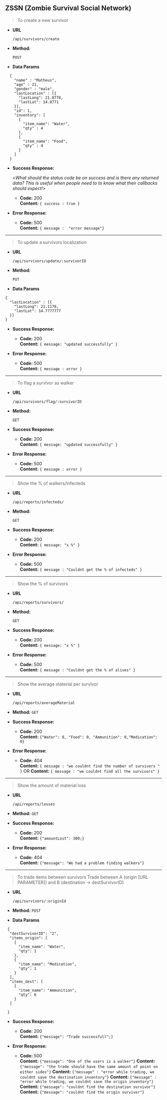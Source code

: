 **ZSSN (Zombie Survival Social Network)**
----
> To create a new survivor
* **URL**

  `/api/survivors/create`

* **Method:**
  
  `POST`
  
* **Data Params**
```
  {
    "name" : "Matheus",
    "age" : 21,
    "gender" : "male",
    "lastLocation" : [{
      "lastLong": 21.8778,
      "lastLat": 14.8771
    }],
    "id": 1,
    "inventory": [
      {
        "item_name": "Water",
        "qty" : 4
      },
      {
        "item_name": "Food",
        "qty" : 4
      }
    ]
  }
```

* **Success Response:**
  
  <_What should the status code be on success and is there any returned data? This is useful when people need to to know what their callbacks should expect!_>

  * **Code:** 200 <br />
    **Content:** `{ success : true }`
 
* **Error Response:**

  * **Code:** 500 <br />
    **Content:** `{ message :  "error message"}`

----
> To update a survivors localization
* **URL**

  `/api/survivors/update/:survivorID`

* **Method:**
  
  `PUT`
  
* **Data Params**

```
{
  "lastLocation" : [{
    "lastLong": 21.1178,
    "lastLat": 14.7777777
  }]
}
```

* **Success Response:**
    * **Code:** 200 <br />
    **Content:** `{ message: "updated successfully" }`
 
* **Error Response:**
  * **Code:** 500 <br />
    **Content:** `{ message : error }`

----
> To flag a survivor as walker
* **URL**

  `/api/survivors/flag/:survivorID`

* **Method:**
  
  `GET`
  
* **Success Response:**
    * **Code:** 200 <br />
    **Content:** `{ message: "updated successfully" }`
 
* **Error Response:**
  * **Code:** 500 <br />
    **Content:** `{ message : error }`

----
> Show the % of walkers/infecteds
* **URL**

  `/api/reports/infecteds/`

* **Method:**
  
  `GET`
  
* **Success Response:**
    * **Code:** 200 <br />
    **Content:** `{ message: "x %" }`
 
* **Error Response:**
  * **Code:** 500 <br />
    **Content:** `{ message : "Couldnt get the % of infecteds" }`


----
> Show the % of survivors
* **URL**

  `/api/reports/survivors/`

* **Method:**
 
  `GET`
  
* **Success Response:**
    * **Code:** 200 <br />
    **Content:** `{ message: "x %" }`
 
* **Error Response:**
  * **Code:** 500 <br />
    **Content:** `{ message : "Couldnt get the % of alives" }`

----
> Show the average material per survivor
* **URL**

  `/api/reports/averageMaterial`

* **Method:**
  `GET`
  
* **Success Response:**
    * **Code:** 200 <br />
    **Content:** `{"Water": 8, "Food": 0, "Ammunition": 0,"Medication": 0}`
 
* **Error Response:**
  * **Code:** 404 <br />
    **Content:** `{ message : "we couldnt find the number of survivors " }`
      OR
    **Content:** `{ message : "we couldnt find all the survivors" }`

----
> Show the amount of material loss
* **URL**

  `/api/reports/losses`

* **Method:**
  `GET`
  
* **Success Response:**
    * **Code:** 200 <br />
    **Content:** `{"amountLost": 300;}`
 
* **Error Response:**
  * **Code:** 404 <br />
    **Content:** `{"message": "We had a problem finding walkers"}`

----
> To trade items between survivors
> Trade between A (origin [URL PARAMETER]) and B (destination -> destSurvivorID)
* **URL**

  `/api/survivors/:originId`

* **Method:**
  `POST`

* **Data Params**

```
 {
  "destSurvivorID": "2", 
  "items_origin": [
    {
      "item_name": "Water",
      "qty": 1
    },
    {
      "item_name": "Medication",
      "qty": 1
    }
  ], 
  "items_dest": [
    {
      "item_name": "Ammunition",
      "qty": 6
    }
  ]
 
 }
```
* **Success Response:**
    * **Code:** 200 <br />
    **Content:** `{"message": "Trade successfull";}`
 
* **Error Response:**
  * **Code:** 500 <br />
    **Content:** `{"message": "One of the users is a walker"}`
    **Content:** `{"message": "the trade should have the same amount of point on either sides"}`
    **Content:** `{"message" : "error while trading, we couldnt save the destination inventory"}`
    **Content:** `{"message" : "error while trading, we couldnt save the origin inventory"}`
    **Content:** `{"message": "couldnt find the destination survivor"}`
    **Content:** `{"message": "couldnt find the origin survivor"}`